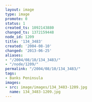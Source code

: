 ```yaml
---
layout: image
type: image
promote: 0
status: 1
created_ts: 1092143880
changed_ts: 1372159448
node_id: 1209
title: '134_3483'
created: '2004-08-10'
changed: '2013-06-25'
aliases:
- "/2004/08/10/134_3483/"
- "/node/1209/"
permalink: "/2004/08/10/134_3483/"
tags:
- Banks Peninsula
images:
- src: image/images/134_3483-1209.jpg
  name: 134_3483-1209.jpg
---
```


